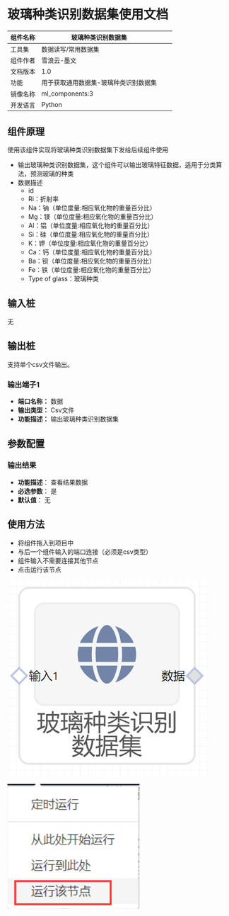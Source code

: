 # 玻璃种类识别数据集使用文档
| 组件名称 |玻璃种类识别数据集 |  |  |
| --- | --- | --- | --- |
| 工具集 | 数据读写/常用数据集 |  |  |
| 组件作者 | 雪浪云-墨文 |  |  |
| 文档版本 | 1.0 |  |  |
| 功能 | 用于获取通用数据集-玻璃种类识别数据集 |  |  |
| 镜像名称 | ml_components:3 |  |  |
| 开发语言 | Python |  |  |

## 组件原理
使用该组件实现将玻璃种类识别数据集下发给后续组件使用


- 输出玻璃种类识别数据集，这个组件可以输出玻璃特征数据，适用于分类算法，预测玻璃的种类
- 数据描述
     - id
     - Ri：折射率
     - Na：钠（单位度量:相应氧化物的重量百分比）
     - Mg：镁（单位度量:相应氧化物的重量百分比）
     - Al：铝（单位度量:相应氧化物的重量百分比）
     - Si：硅（单位度量:相应氧化物的重量百分比）
     - K：钾（单位度量:相应氧化物的重量百分比）
     - Ca：钙（单位度量:相应氧化物的重量百分比）
     - Ba：钡（单位度量:相应氧化物的重量百分比）
     - Fe：铁（单位度量:相应氧化物的重量百分比）
     - Type of glass：玻璃种类

## 输入桩
无

## 输出桩
支持单个csv文件输出。
### 输出端子1

- **端口名称：** 数据
- **输出类型：** Csv文件
- **功能描述：** 输出玻璃种类识别数据集

## 参数配置
### 输出结果

- **功能描述**： 查看结果数据
- **必选参数**： 是
- **默认值**： 无

## 使用方法
- 将组件拖入到项目中
- 与后一个组件输入的端口连接（必须是csv类型）
- 组件输入不需要连接其他节点
- 点击运行该节点

![](./img/玻璃种类识别数据集.png)

![](./img/1568086602280-f3f7a128-867e-458b-b13a-917dc628f8ac.png)
